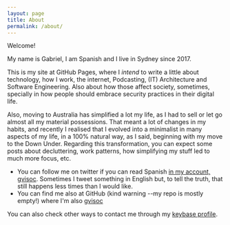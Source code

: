 ```yaml
---
layout: page
title: About
permalink: /about/
---
```


Welcome!

My name is Gabriel, I am Spanish and I live in Sydney since 2017.

This is my site at GitHub Pages, where I *intend* to write a little about technology, how I work, the internet, Podcasting, (IT) Architecture and Software Engineering. Also about how those affect society, sometimes, specially in how people should embrace security practices in their digital life.

Also, moving to Australia has simplified a lot my life, as I had to sell or let go almost all my material possessions. That meant a lot of changes in my habits, and recently I realised that I evolved into a minimalist in many aspects of my life, in a 100% natural way, as I said, beginning with my move to the Down Under. Regarding this transformation, you can expect some posts about decluttering, work patterns, how simplifying my stuff led to much more focus, etc.

* You can follow me on twitter if you can read Spanish [in my account, gvisoc](https://twitter.com/gvisoc). Sometimes I tweet something in English but, to tell the truth, that still happens less times than I would like.
* You can find me also at GitHub (kind warning --my repo is mostly empty!) where I'm also [gvisoc](https://github.com/gvisoc)

You can also check other ways to contact me through my [keybase profile](https://keybase.io/gvisoc).
